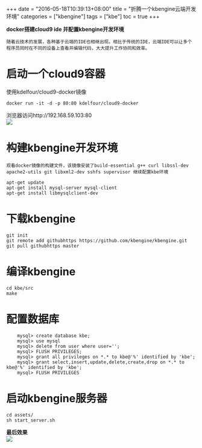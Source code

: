 +++
date = "2016-05-18T10:39:13+08:00"
title = "折腾一个kbengine云端开发环境"
categories = ["kbengine"]
tags = ["kbe"]
toc = true
+++

**docker搭建cloud9 ide 并配置kbengine开发环境**

    随着云技术的发展，各种基于云端的IDE也相继出现。相比于传统的IDE，云端IDE可以让多个程序员同时在不同的设备上查看并编辑代码，大大提升工作协同和效率。
# 启动一个cloud9容器
使用kdelfour/cloud9-docker镜像
```
docker run -it -d -p 80:80 kdelfour/cloud9-docker
```
浏览器访问http://192.168.59.103:80  
![](http://xiaohaoppy.daoapp.io/img/cloud9_111.png)



# 构建kbengine开发环境

    观看docker镜像的构建文件，该镜像安装了build-essential g++ curl libssl-dev apache2-utils git libxml2-dev sshfs supervisor 继续配置kbe环境
    
```
apt-get update
apt-get install mysql-server mysql-client
apt-get install libmysqlclient-dev
```

# 下载kbengine

```
git init
git remote add githubhttps https://github.com/kbengine/kbengine.git
git pull githubhttps master
```

# 编译kbengine

```
cd kbe/src
make
```
# 配置数据库

```
    mysql> create database kbe;
	mysql> use mysql 
	mysql> delete from user where user=''; 
	mysql> FLUSH PRIVILEGES;
	mysql> grant all privileges on *.* to kbe@'%' identified by 'kbe';
	mysql> grant select,insert,update,delete,create,drop on *.* to kbe@'%' identified by 'kbe';
	mysql> FLUSH PRIVILEGES
```
# 启动kbengine服务器

```
cd assets/
sh start_server.sh
```
**最后效果**  
![](http://xiaohaoppy.daoapp.io/img/cloud9_222.png)
